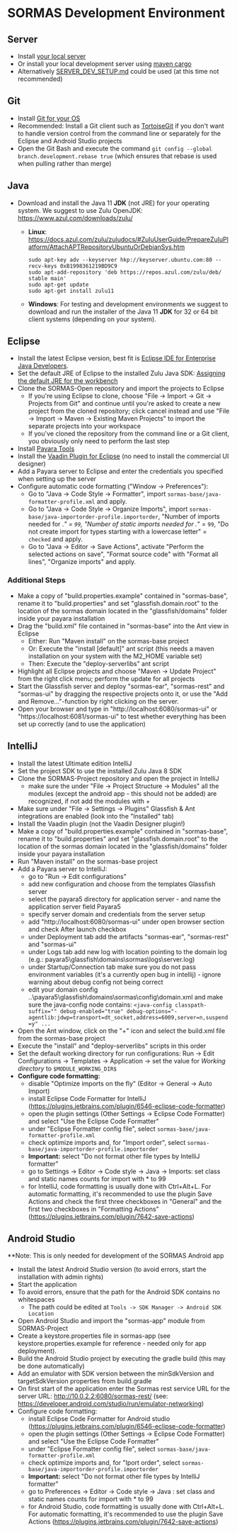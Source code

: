 
# SORMAS Development Environment

## Server
- Install [your local server](SERVER_SETUP.md)
- Or install your local development server using [maven cargo](sormas-cargoserver/README.md)
- Alternatively [SERVER_DEV_SETUP.md](SERVER_DEV_SETUP.md) could be used (at this time not recommended)

## Git
- Install [Git for your OS](https://git-scm.com/downloads)
- Recommended: Install a Git client such as [TortoiseGit](https://tortoisegit.org/) if you don't want to handle version control from the command line or separately for the Eclipse and Android Studio projects
- Open the Git Bash and execute the command <code>git config --global branch.development.rebase true</code> (which ensures that rebase is used when pulling rather than merge)

## Java
- Download and install the Java 11 **JDK** (not JRE) for your operating system. We suggest to use Zulu OpenJDK: <https://www.azul.com/downloads/zulu/>
  * **Linux**: <https://docs.azul.com/zulu/zuludocs/#ZuluUserGuide/PrepareZuluPlatform/AttachAPTRepositoryUbuntuOrDebianSys.htm>

        sudo apt-key adv --keyserver hkp://keyserver.ubuntu.com:80 --recv-keys 0xB1998361219BD9C9
        sudo apt-add-repository 'deb https://repos.azul.com/zulu/deb/ stable main'
        sudo apt-get update
        sudo apt-get install zulu11
  - **Windows**: For testing and development environments we suggest to download and run the installer of the Java 11 **JDK** for 32 or 64 bit client systems (depending on your system).

## Eclipse
- Install the latest Eclipse version, best fit is [Eclipse IDE for Enterprise Java Developers](https://www.eclipse.org/downloads/packages).
- Set the default JRE of Eclipse to the installed Zulu Java SDK: [Assigning the default JRE for the workbench](https://help.eclipse.org/kepler/index.jsp?topic=%2Forg.eclipse.jdt.doc.user%2Ftasks%2Ftask-assign_default_jre.htm)
- Clone the SORMAS-Open repository and import the projects to Eclipse
  - If you're using Eclipse to clone, choose "File -> Import -> Git -> Projects from Git" and continue until you're asked to create a new project from the cloned repository; click cancel instead and use "File -> Import -> Maven -> Existing Maven Projects" to import the separate projects into your workspace
  - If you've cloned the repository from the command line or a Git client, you obviously only need to perform the last step
- Install [Payara Tools](https://marketplace.eclipse.org/content/payara-tools)
- Install the [Vaadin Plugin for Eclipse](https://marketplace.eclipse.org/content/vaadin-plugin-eclipse) (no need to install the commercial UI designer)
- Add a Payara server to Eclipse and enter the credentials you specified when setting up the server
- Configure automatic code formatting ("Window -> Preferences"):
  - Go to "Java -> Code Style -> Formatter", import ``sormas-base/java-formatter-profile.xml`` and apply.
  - Go to "Java -> Code Style -> Organize Imports", import ``sormas-base/java-importorder-profile.importorder``, "Number of imports needed for .*" = ``99``, "Number of static imports needed for .*" = ``99``, "Do not create import for types starting with a lowercase letter" = ``checked`` and apply.
  - Go to "Java -> Editor -> Save Actions", activate "Perform the selected actions on save", "Format source code" with "Format all lines", "Organize imports" and apply.

### Additional Steps
- Make a copy of "build.properties.example" contained in "sormas-base", rename it to "build.properties" and set "glassfish.domain.root" to the location of the sormas domain located in the "glassfish/domains" folder inside your payara installation
- Drag the "build.xml" file contained in "sormas-base" into the Ant view in Eclipse
  - Either: Run "Maven install" on the sormas-base project
  - Or: Execute the "install [default]" ant script (this needs a maven installation on your system with the M2_HOME variable set)
  - Then: Execute the "deploy-serverlibs" ant script
- Highlight all Eclipse projects and choose "Maven -> Update Project" from the right click menu; perform the update for all projects
- Start the Glassfish server and deploy "sormas-ear", "sormas-rest" and "sormas-ui" by dragging the respective projects onto it, or use the "Add and Remove..."-function by right clicking on the server.
- Open your browser and type in "http://localhost:6080/sormas-ui" or "https://localhost:6081/sormas-ui" to test whether everything has been set up correctly (and to use the application)

## IntelliJ
- Install the latest Ultimate edition IntelliJ
- Set the project SDK to use the installed Zulu Java 8 SDK
- Clone the SORMAS-Project repository and open the project in IntelliJ
  - make sure the under "File -> Project Structure -> Modules" all the modules (except the android app - this should not be added) are recognized, if not add the modules with +
- Make sure under "File -> Settings -> Plugins" Glassfish & Ant integrations are enabled (look into the "Installed" tab)
- Install the Vaadin plugin (not the Vaadin Designer plugin!)
- Make a copy of "build.properties.example" contained in "sormas-base", rename it to "build.properties" and set "glassfish.domain.root" to the location of the sormas domain located in the "glassfish/domains" folder inside your payara installation
- Run "Maven install" on the sormas-base project
- Add a Payara server to IntelliJ:
  - go to "Run -> Edit configurations"
  - add new configuration and choose from the templates Glassfish server
  - select the payara5 directory for application server - and name the application server field Payara5
  - specify server domain and credentials from the server setup
  - add "http://localhost:6080/sormas-ui" under open browser section and check After launch checkbox
  - under Deployment tab add the artifacts "sormas-ear", "sormas-rest" and "sormas-ui"
  - under Logs tab add new log with location pointing to the domain log (e.g.: payara5\glassfish\domains\sormas\logs\server.log)
  - under Startup/Connection tab make sure you do not pass environment variables (it's a currently open bug in intellij) - ignore warning about debug config not being correct
  - edit your domain config ..\payara5\glassfish\domains\sormas\config\domain.xml and make sure the java-config node contains:
   ``<java-config classpath-suffix="" debug-enabled="true" debug-options="-agentlib:jdwp=transport=dt_socket,address=6009,server=n,suspend=y" ...``
- Open the Ant window, click on the "+" icon and select the build.xml file from the sormas-base project
- Execute the "install" and "deploy-serverlibs" scripts in this order
- Set the default working directory for run configurations: Run -> Edit Configurations -> Templates -> Application -> set the value for *Working directory* to ``$MODULE_WORKING_DIR$``
- **Configure code formatting:**
  - disable "Optimize imports on the fly" (Editor -> General -> Auto Import)
  - install Eclipse Code Formatter for IntelliJ (<https://plugins.jetbrains.com/plugin/6546-eclipse-code-formatter>)
  - open the plugin settings (Other Settings -> Eclipse Code Formatter) and select "Use the Eclipse Code Formatter"
  - under "Eclipse Formatter config file", select ``sormas-base/java-formatter-profile.xml``
  - check optimize imports and, for "Import order", select ``sormas-base/java-importorder-profile.importorder``
  - **Important:** select "Do not format other file types by IntelliJ formatter"
  - go to Settings -> Editor -> Code style -> Java -> Imports: set class and static names counts for import with * to 99
  - for IntelliJ, code formatting is usually done with Ctrl+Alt+L. For automatic formatting, it's recommended to use the plugin Save Actions and check the first three checkboxes in "General" and the first two checkboxes in "Formatting Actions" (<https://plugins.jetbrains.com/plugin/7642-save-actions>)

## Android Studio
**Note: This is only needed for development of the SORMAS Android app
* Install the latest Android Studio version (to avoid errors, start the installation with admin rights)
* Start the application
* To avoid errors, ensure that the path for the Android SDK contains no whitespaces
  - The path could be edited at ``Tools -> SDK Manager -> Android SDK Location``
* Open Android Studio and import the "sormas-app" module from SORMAS-Project
* Create a keystore.properties file in sormas-app (see keystore.properties.example for reference - needed only for app deployment).
* Build the Android Studio project by executing the gradle build (this may be done automatically)
* Add an emulator with SDK version between the minSdkVersion and targetSdkVersion properties from build.gradle
* On first start of the application enter the Sormas rest service URL for the server URL: <http://10.0.2.2:6080/sormas-rest/> (see: <https://developer.android.com/studio/run/emulator-networking>)
* Configure code formatting:
  - install Eclipse Code Formatter for Android studio (<https://plugins.jetbrains.com/plugin/6546-eclipse-code-formatter>)
  - open the plugin settings (Other Settings -> Eclipse Code Formatter) and select "Use the Eclipse Code Formatter"
  - under "Eclipse Formatter config file", select ``sormas-base/java-formatter-profile.xml``
  - check optimize imports and, for "Iport order", select ``sormas-base/java-importorder-profile.importorder``
  - **Important:** select "Do not format other file types by IntelliJ formatter"
  - go to Preferences -> Editor -> Code style -> Java : set class and static names counts for import with * to 99
  - for Android Studio, code formatting is usually done with Ctrl+Alt+L. For automatic formatting, it's recommended to use the plugin Save Actions (<https://plugins.jetbrains.com/plugin/7642-save-actions>)
